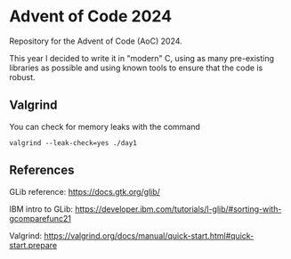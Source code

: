 Advent of Code 2024
===================
Repository for the Advent of Code (AoC) 2024.

This year I decided to write it in "modern" C, using as many pre-existing
libraries as possible and using known tools to ensure that the code is robust.

Valgrind
--------
You can check for memory leaks with the command

```
valgrind --leak-check=yes ./day1
```

References
----------
GLib reference: 
https://docs.gtk.org/glib/

IBM intro to GLib:
https://developer.ibm.com/tutorials/l-glib/#sorting-with-gcomparefunc21

Valgrind:
https://valgrind.org/docs/manual/quick-start.html#quick-start.prepare

